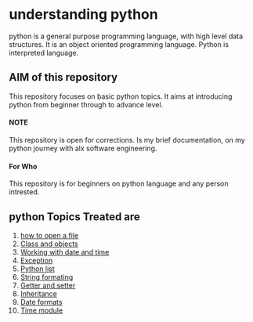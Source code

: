 # understanding python
python is a general purpose programming language, with high level data structures.
It is an object oriented programming language. 
Python is interpreted language.
## AIM of this repository 
This repository focuses on basic python topics.
It aims at introducing python from beginner through 
to advance level.
#### NOTE
This repository is open for corrections. Is 
my brief documentation, on my python journey
with alx software engineering.
#### For Who
This repository is for beginners on python
language and any person intrested.
## python Topics Treated are
1. [how to open a file](https://github.com/Straightlearn/understanding_python_lang/tree/main/How_to_open_file)
2. [Class and objects](https://github.com/Straightlearn/understanding_python_lang/tree/main/classObjects)
3. [Working with date and time](https://github.com/Straightlearn/understanding_python_lang/tree/main/date_time)
4. [Exception](https://github.com/Straightlearn/understanding_python_lang/tree/main/exception)
5. [Python list](https://github.com/Straightlearn/understanding_python_lang/tree/main/list)
6. [String formating](https://github.com/Straightlearn/understanding_python_lang/tree/main/string_foemating)
7. [Getter and setter](https://github.com/Straightlearn/understanding_python_lang/tree/main/classObjects/getter_setter_in_class)
8. [Inheritance](https://github.com/Straightlearn/understanding_python_lang/tree/main/classObjects/inheritance)
9. [Date formats](https://github.com/Straightlearn/understanding_python_lang/tree/main/date_time/DateFormats)
10. [Time module](https://github.com/Straightlearn/understanding_python_lang/tree/main/date_time/Time_module)

